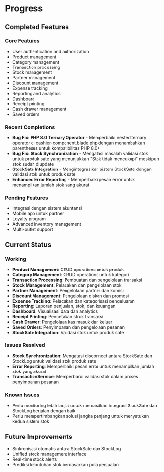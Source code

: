 # Progress

## Completed Features

### Core Features
- User authentication and authorization
- Product management
- Category management
- Transaction processing
- Stock management
- Partner management
- Discount management
- Expense tracking
- Reporting and analytics
- Dashboard
- Receipt printing
- Cash drawer management
- Saved orders

### Recent Completions
- **Bug Fix: PHP 8.0 Ternary Operator** - Memperbaiki nested ternary operator di cashier-component.blade.php dengan menambahkan parentheses untuk kompatibilitas PHP 8.0+
- **Bug Fix: Stock Synchronization** - Mengatasi masalah validasi stok untuk produk sate yang menunjukkan "Stok tidak mencukupi" meskipun stok sudah diupdate
- **StockSate Integration** - Mengintegrasikan sistem StockSate dengan validasi stok untuk produk sate
- **Enhanced Error Reporting** - Memperbaiki pesan error untuk menampilkan jumlah stok yang akurat

### Pending Features
- Integrasi dengan sistem akuntansi
- Mobile app untuk partner
- Loyalty program
- Advanced inventory management
- Multi-outlet support

## Current Status

### Working
- **Product Management**: CRUD operations untuk produk
- **Category Management**: CRUD operations untuk kategori
- **Transaction Processing**: Pembuatan dan pengelolaan transaksi
- **Stock Management**: Pelacakan dan pengelolaan stok
- **Partner Management**: Pengelolaan partner dan komisi
- **Discount Management**: Pengelolaan diskon dan promosi
- **Expense Tracking**: Pelacakan dan kategorisasi pengeluaran
- **Reporting**: Laporan penjualan, stok, dan keuangan
- **Dashboard**: Visualisasi data dan analytics
- **Receipt Printing**: Pencetakan struk transaksi
- **Cash Drawer**: Pengelolaan kas masuk dan keluar
- **Saved Orders**: Penyimpanan dan pengelolaan pesanan
- **StockSate Integration**: Validasi stok untuk produk sate

### Issues Resolved
- **Stock Synchronization**: Mengatasi disconnect antara StockSate dan StockLog untuk validasi stok produk sate
- **Error Reporting**: Memperbaiki pesan error untuk menampilkan jumlah stok yang akurat
- **TransactionService**: Memperbarui validasi stok dalam proses penyimpanan pesanan

### Known Issues
- Perlu monitoring lebih lanjut untuk memastikan integrasi StockSate dan StockLog berjalan dengan baik
- Perlu mempertimbangkan solusi jangka panjang untuk menyatukan kedua sistem stok

## Future Improvements
- Sinkronisasi otomatis antara StockSate dan StockLog
- Unified stock management interface
- Real-time stock alerts
- Prediksi kebutuhan stok berdasarkan pola penjualan 